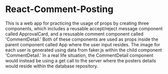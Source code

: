 # React-Comment-Posting

This is a web app for practicing the usage of props by creating three components, which includes a reusable accept/reject message component called ApprovalCard, and a resusable comment component called 'CommentDetail.' Both of these components are used as props inside the parent component called App where the user input resides. The image for each user is generated using data from faker.js within the child component 'CommentDetail.' In a real life situation, the CommentDetail component would instead be using a get call to the server where the posters details would reside within the database repository.
